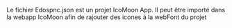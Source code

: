 ﻿Le fichier Edospnc.json est un projet IcoMoon App.
Il peut être importé dans la webapp IcoMoon afin de rajouter des icones à la webFont du projet